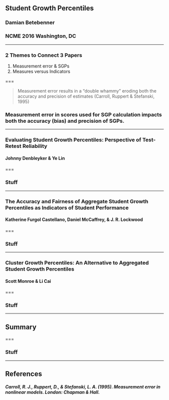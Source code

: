 ## Student Growth Percentiles
### Damian Betebenner
### NCME 2016 Washington, DC

---

### 2 Themes to Connect 3 Papers

1. Measurement error & SGPs
2. Measures versus Indicators

===

> Measurement error results in a “double whammy”
> eroding both the accuracy and precision of estimates
> (Carroll, Ruppert & Stefanski, 1995)

### Measurement error in scores used for SGP calculation impacts both the accuracy (bias) and precision of SGPs.

<!---
#######################################################################################
### Denbleyker and Lin
#######################################################################################
-->

---

### Evaluating Student Growth Percentiles: Perspective of Test-Retest Reliability

#### Johnny Denbleyker & Ye Lin

===

### Stuff


<!---
#######################################################################################
### Furgol Castellano, McCaffrey & Lockwood
#######################################################################################
-->

---

### The Accuracy and Fairness of Aggregate Student Growth Percentiles as Indicators of Student Performance

#### Katherine Furgol Castellano, Daniel McCaffrey, & J. R. Lockwood



===

### Stuff



<!---
#######################################################################################
### Monroe & Cai
#######################################################################################
-->

---

### Cluster Growth Percentiles: An Alternative to Aggregated Student Growth Percentiles

#### Scott Monroe & Li Cai


===

### Stuff


<!---
#######################################################################################
### Monroe & Cai
#######################################################################################
-->

---

## Summary

===

### Stuff

<!---
#######################################################################################
### Summary
#######################################################################################
-->

---

## References

##### Carroll, R. J., Ruppert, D., & Stefanski, L. A. (1995). Measurement error in nonlinear models. London: Chapman & Hall.
